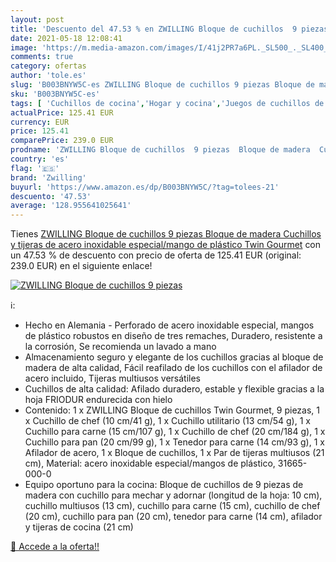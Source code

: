 ```yaml
---
layout: post
title: 'Descuento del 47.53 % en ZWILLING Bloque de cuchillos  9 piezas  '
date: 2021-05-18 12:08:41
image: 'https://m.media-amazon.com/images/I/41j2PR7a6PL._SL500_._SL400_.jpg'
comments: true
category: ofertas
author: 'tole.es'
slug: 'B003BNYW5C-es ZWILLING Bloque de cuchillos 9 piezas Bloque de madera...'
sku: 'B003BNYW5C-es'
tags: [ 'Cuchillos de cocina','Hogar y cocina','Juegos de cuchillos de cocina','Utensilios de cocina','tijeras','zwilling', ]
actualPrice: 125.41 EUR
currency: EUR
price: 125.41
comparePrice: 239.0 EUR
prodname: 'ZWILLING Bloque de cuchillos  9 piezas  Bloque de madera  Cuchillos y tijeras de acero inoxidable especial/mango de plástico  Twin Gourmet'
country: 'es'
flag: '🇪🇸'
brand: 'Zwilling'
buyurl: 'https://www.amazon.es/dp/B003BNYW5C/?tag=tolees-21'
descuento: '47.53'
average: '128.955641025641'
---
```


Tienes [ZWILLING Bloque de cuchillos  9 piezas  Bloque de madera  Cuchillos y tijeras de acero inoxidable especial/mango de plástico  Twin Gourmet](https://www.amazon.es/dp/B003BNYW5C/?tag=tolees-21) con un 47.53 % de descuento con precio de oferta de 125.41 EUR (original: 239.0 EUR) en el siguiente enlace!

[![ZWILLING Bloque de cuchillos  9 piezas  ](https://m.media-amazon.com/images/I/41j2PR7a6PL._SL500_._SL400_.jpg)](https://www.amazon.es/dp/B003BNYW5C/?tag=tolees-21)

ℹ️:

- Hecho en Alemania - Perforado de acero inoxidable especial, mangos de plástico robustos en diseño de tres remaches, Duradero, resistente a la corrosión, Se recomienda un lavado a mano
- Almacenamiento seguro y elegante de los cuchillos gracias al bloque de madera de alta calidad, Fácil reafilado de los cuchillos con el afilador de acero incluido, Tijeras multiusos versátiles
- Cuchillos de alta calidad: Afilado duradero, estable y flexible gracias a la hoja FRIODUR endurecida con hielo
- Contenido: 1 x ZWILLING Bloque de cuchillos Twin Gourmet, 9 piezas, 1 x Cuchillo de chef (10 cm/41 g), 1 x Cuchillo utilitario (13 cm/54 g), 1 x Cuchillo para carne (15 cm/107 g), 1 x Cuchillo de chef (20 cm/184 g), 1 x Cuchillo para pan (20 cm/99 g), 1 x Tenedor para carne (14 cm/93 g), 1 x Afilador de acero, 1 x Bloque de cuchillos, 1 x Par de tijeras multiusos (21 cm), Material: acero inoxidable especial/mangos de plástico, 31665-000-0
- Equipo oportuno para la cocina: Bloque de cuchillos de 9 piezas de madera con cuchillo para mechar y adornar (longitud de la hoja: 10 cm), cuchillo multiusos (13 cm), cuchillo para carne (15 cm), cuchillo de chef (20 cm), cuchillo para pan (20 cm), tenedor para carne (14 cm), afilador y tijeras de cocina (21 cm)

[🛒 Accede a la oferta!!](https://www.amazon.es/dp/B003BNYW5C/?tag=tolees-21)
